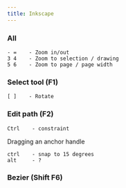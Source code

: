 ```yaml
---
title: Inkscape
---
```


### All

    - =    - Zoom in/out
    3 4    - Zoom to selection / drawing
    5 6    - Zoom to page / page width

### Select tool (F1)

    [ ]    - Rotate

### Edit path (F2)

    Ctrl    - constraint

Dragging an anchor handle

    ctrl    - snap to 15 degrees
    alt     - ?

### Bezier (Shift F6)
